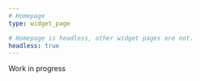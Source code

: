 ```yaml
---
# Homepage
type: widget_page

# Homepage is headless, other widget pages are not.
headless: true
---
```


Work in progress